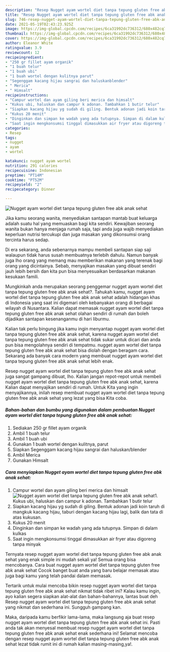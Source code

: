 ```yaml
---
description: "Resep Nugget ayam wortel diet tanpa tepung gluten free abk anak sehat yang nikmat dan Mudah Dibuat"
title: "Resep Nugget ayam wortel diet tanpa tepung gluten free abk anak sehat yang nikmat dan Mudah Dibuat"
slug: 746-resep-nugget-ayam-wortel-diet-tanpa-tepung-gluten-free-abk-anak-sehat-yang-nikmat-dan-mudah-dibuat
date: 2021-05-19T02:43:23.925Z
image: https://img-global.cpcdn.com/recipes/6ca31992dc736312/680x482cq70/nugget-ayam-wortel-diet-tanpa-tepung-gluten-free-abk-anak-sehat-foto-resep-utama.jpg
thumbnail: https://img-global.cpcdn.com/recipes/6ca31992dc736312/680x482cq70/nugget-ayam-wortel-diet-tanpa-tepung-gluten-free-abk-anak-sehat-foto-resep-utama.jpg
cover: https://img-global.cpcdn.com/recipes/6ca31992dc736312/680x482cq70/nugget-ayam-wortel-diet-tanpa-tepung-gluten-free-abk-anak-sehat-foto-resep-utama.jpg
author: Eleanor White
ratingvalue: 3.9
reviewcount: 12
recipeingredient:
- "250 gr fillet ayam organik"
- "1 buah telur"
- "1 buah ubi"
- "1 buah wortel dengan kulitnya parut"
- "Segenggam kacang hijau sangrai dan haluskanblender"
- " Merica"
- " Himsalt"
recipeinstructions:
- "Campur wortel dan ayam giling beri merica dan himsalt"
- "Kukus ubi, haluskan dan campur k adonan. Tambahkan 1 butir telur"
- "Siapkan kacang hijau yg sudah di giling. Bentuk adonan jadi koin taruh di mangkuk kacang hijau, taburi dengan kacang hijau lagi, balik dan tata di atas kukusan."
- "Kukus 20 menit"
- "Dinginkan dan simpan ke wadah yang ada tutupnya. Simpan di dalam kulkas"
- "Saat ingin mengkonsumsi tinggal dimasukkan air fryer atau digoreng tanpa minyak"
categories:
- Resep
tags:
- nugget
- ayam
- wortel

katakunci: nugget ayam wortel 
nutrition: 291 calories
recipecuisine: Indonesian
preptime: "PT14M"
cooktime: "PT52M"
recipeyield: "2"
recipecategory: Dinner

---
```



![Nugget ayam wortel diet tanpa tepung gluten free abk anak sehat](https://img-global.cpcdn.com/recipes/6ca31992dc736312/680x482cq70/nugget-ayam-wortel-diet-tanpa-tepung-gluten-free-abk-anak-sehat-foto-resep-utama.jpg)

Jika kamu seorang wanita, menyediakan santapan mantab buat keluarga adalah suatu hal yang memuaskan bagi kita sendiri. Kewajiban seorang  wanita bukan hanya menjaga rumah saja, tapi anda juga wajib menyediakan keperluan nutrisi tercukupi dan juga masakan yang dikonsumsi orang tercinta harus sedap.

Di era  sekarang, anda sebenarnya mampu membeli santapan siap saji walaupun tidak harus susah membuatnya terlebih dahulu. Namun banyak juga lho orang yang memang mau memberikan makanan yang terenak bagi orang yang dicintainya. Sebab, menyajikan masakan yang dibuat sendiri jauh lebih bersih dan kita pun bisa menyesuaikan berdasarkan makanan kesukaan famili. 



Mungkinkah anda merupakan seorang penggemar nugget ayam wortel diet tanpa tepung gluten free abk anak sehat?. Tahukah kamu, nugget ayam wortel diet tanpa tepung gluten free abk anak sehat adalah hidangan khas di Indonesia yang saat ini digemari oleh kebanyakan orang di berbagai wilayah di Nusantara. Kalian dapat memasak nugget ayam wortel diet tanpa tepung gluten free abk anak sehat olahan sendiri di rumah dan boleh dijadikan santapan kesenanganmu di hari liburmu.

Kalian tak perlu bingung jika kamu ingin menyantap nugget ayam wortel diet tanpa tepung gluten free abk anak sehat, karena nugget ayam wortel diet tanpa tepung gluten free abk anak sehat tidak sukar untuk dicari dan anda pun bisa mengolahnya sendiri di tempatmu. nugget ayam wortel diet tanpa tepung gluten free abk anak sehat bisa diolah dengan beragam cara. Sekarang ada banyak cara modern yang membuat nugget ayam wortel diet tanpa tepung gluten free abk anak sehat lebih enak.

Resep nugget ayam wortel diet tanpa tepung gluten free abk anak sehat juga sangat gampang dibuat, lho. Kalian jangan repot-repot untuk membeli nugget ayam wortel diet tanpa tepung gluten free abk anak sehat, karena Kalian dapat menyajikan sendiri di rumah. Untuk Kita yang ingin menyajikannya, inilah resep membuat nugget ayam wortel diet tanpa tepung gluten free abk anak sehat yang lezat yang bisa Kita coba.

<!--inarticleads1-->

##### Bahan-bahan dan bumbu yang digunakan dalam pembuatan Nugget ayam wortel diet tanpa tepung gluten free abk anak sehat:

1. Sediakan 250 gr fillet ayam organik
1. Ambil 1 buah telur
1. Ambil 1 buah ubi
1. Gunakan 1 buah wortel dengan kulitnya, parut
1. Siapkan Segenggam kacang hijau sangrai dan haluskan/blender
1. Ambil  Merica
1. Gunakan  Himsalt




<!--inarticleads2-->

##### Cara menyiapkan Nugget ayam wortel diet tanpa tepung gluten free abk anak sehat:

1. Campur wortel dan ayam giling beri merica dan himsalt
<img src="https://img-global.cpcdn.com/steps/07ce1751022fd63f/160x128cq70/nugget-ayam-wortel-diet-tanpa-tepung-gluten-free-abk-anak-sehat-langkah-memasak-1-foto.jpg" alt="Nugget ayam wortel diet tanpa tepung gluten free abk anak sehat">1. Kukus ubi, haluskan dan campur k adonan. Tambahkan 1 butir telur
1. Siapkan kacang hijau yg sudah di giling. Bentuk adonan jadi koin taruh di mangkuk kacang hijau, taburi dengan kacang hijau lagi, balik dan tata di atas kukusan.
1. Kukus 20 menit
1. Dinginkan dan simpan ke wadah yang ada tutupnya. Simpan di dalam kulkas
1. Saat ingin mengkonsumsi tinggal dimasukkan air fryer atau digoreng tanpa minyak




Ternyata resep nugget ayam wortel diet tanpa tepung gluten free abk anak sehat yang enak simple ini mudah sekali ya! Semua orang bisa mencobanya. Cara buat nugget ayam wortel diet tanpa tepung gluten free abk anak sehat Cocok banget buat anda yang baru belajar memasak atau juga bagi kamu yang telah pandai dalam memasak.

Tertarik untuk mulai mencoba bikin resep nugget ayam wortel diet tanpa tepung gluten free abk anak sehat nikmat tidak ribet ini? Kalau kamu ingin, ayo kalian segera siapkan alat-alat dan bahan-bahannya, lantas buat deh Resep nugget ayam wortel diet tanpa tepung gluten free abk anak sehat yang nikmat dan sederhana ini. Sungguh gampang kan. 

Maka, daripada kamu berfikir lama-lama, maka langsung aja buat resep nugget ayam wortel diet tanpa tepung gluten free abk anak sehat ini. Pasti anda tak akan menyesal membuat resep nugget ayam wortel diet tanpa tepung gluten free abk anak sehat enak sederhana ini! Selamat mencoba dengan resep nugget ayam wortel diet tanpa tepung gluten free abk anak sehat lezat tidak rumit ini di rumah kalian masing-masing,ya!.

